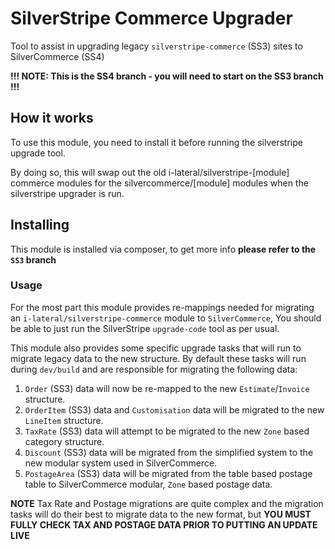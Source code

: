 # SilverStripe Commerce Upgrader

Tool to assist in upgrading legacy `silverstripe-commerce` (SS3) sites to SilverCommerce (SS4)

**!!! NOTE: This is the SS4 branch - you will need to start on the SS3 branch !!!**

## How it works

To use this module, you need to install it before running the silverstripe upgrade tool.

By doing so, this will swap out the old i-lateral/silverstripe-[module] commerce modules for the silvercommerce/[module] modules when the silverstripe upgrader is
run.

## Installing

This module is installed via composer, to get more info **please refer to the `SS3` branch**

### Usage

For the most part this module provides re-mappings needed for migrating an
`i-lateral/silverstripe-commerce` module to `SilverCommerce`, You should
be able to just run the SilverStripe `upgrade-code` tool as per usual.

This module also provides some specific upgrade tasks that will run to migrate
legacy data to the new structure. By default these tasks will run during `dev/build` and are responsible for migrating the following data:

1. `Order` (SS3) data will now be re-mapped to the new `Estimate`/`Invoice` structure.
2. `OrderItem` (SS3) data and `Customisation` data will be migrated to the new `LineItem` structure.
3. `TaxRate` (SS3) data will attempt to be migrated to the new `Zone` based category structure.
4. `Discount` (SS3) data will be migrated from the simplified system to the new modular system used in SilverCommerce.
5. `PostageArea` (SS3) data will be migrated from the table based postage table to SilverCommerce modular, `Zone` based postage data.

**NOTE** Tax Rate and Postage migrations are quite complex and the migration 
tasks will do their best to migrate data to the new format, but **YOU MUST FULLY
CHECK TAX AND POSTAGE DATA PRIOR TO PUTTING AN UPDATE LIVE**